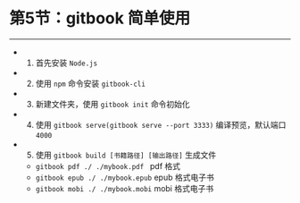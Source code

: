 # 第5节：gitbook 简单使用

---
* 1.  首先安装 `Node.js`
* 2.  使用 `npm` 命令安装 `gitbook-cli`
* 3.  新建文件夹，使用 `gitbook init` 命令初始化
* 4. 使用 `gitbook serve(gitbook serve --port 3333)` 编译预览，默认端口 `4000`
* 5. 使用 `gitbook build [书籍路径] [输出路径]` 生成文件
   * `gitbook pdf ./ ./mybook.pdf ` pdf 格式
   * `gitbook epub ./ ./mybook.epub` epub 格式电子书
   * `gitbook mobi ./ ./mybook.mobi` mobi 格式电子书

